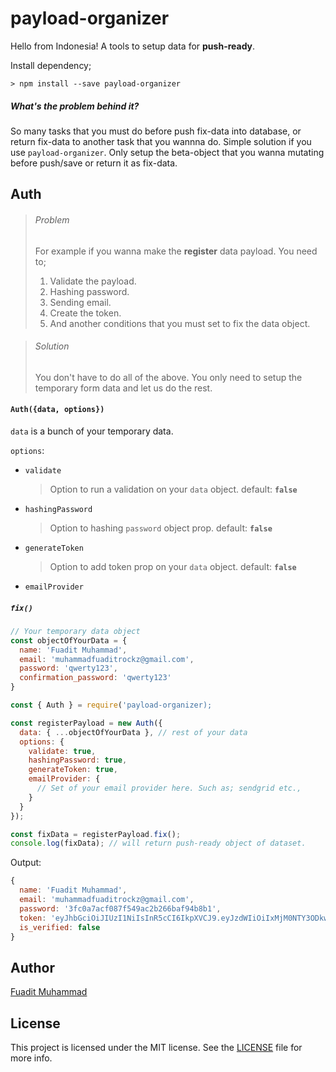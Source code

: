 # payload-organizer
Hello from Indonesia! A tools to setup data for **push-ready**.

Install dependency;
```
> npm install --save payload-organizer
```

##### What's the problem behind it?
So many tasks that you must do before push fix-data into database, or return fix-data to another task that you wannna do. Simple solution if you use `payload-organizer`. Only setup the beta-object that you wanna mutating before push/save or return it as fix-data.

## Auth
> ###### Problem
> For example if you wanna make the **register** data payload. You need to;
> 1. Validate the payload.
> 2. Hashing password.
> 3. Sending email.
> 4. Create the token.
> 5. And another conditions that you must set to fix the data object.

> ###### Solution
> You don't have to do all of the above. You only need to setup the temporary form data and let us do the rest.

#### `Auth({data, options})`
`data` is a bunch of your temporary data.

`options`:
* `validate`
  > Option to run a validation on your `data` object.
  > default: **`false`**
* `hashingPassword`
  > Option to hashing `password` object prop.
  > default: **`false`**
* `generateToken`
  > Option to add token prop on your `data` object.
  > default: **`false`**
* `emailProvider`

##### `fix()` 
```javascript
// Your temporary data object
const objectOfYourData = {
  name: 'Fuadit Muhammad',
  email: 'muhammadfuaditrockz@gmail.com',
  password: 'qwerty123',
  confirmation_password: 'qwerty123'
}
```
```javascript
const { Auth } = require('payload-organizer);

const registerPayload = new Auth({
  data: { ...objectOfYourData }, // rest of your data
  options: {
    validate: true,
    hashingPassword: true,
    generateToken: true,
    emailProvider: {
      // Set of your email provider here. Such as; sendgrid etc.,
    }
  }
});

const fixData = registerPayload.fix();
console.log(fixData); // will return push-ready object of dataset.
```
Output:
```javascript
{
  name: 'Fuadit Muhammad',
  email: 'muhammadfuaditrockz@gmail.com',
  password: '3fc0a7acf087f549ac2b266baf94b8b1',
  token: 'eyJhbGciOiJIUzI1NiIsInR5cCI6IkpXVCJ9.eyJzdWIiOiIxMjM0NTY3ODkwIiwibmFtZSI6IkpvaG4gRG9lIiwiaWF0IjoxNTE2MjM5MDIyfQ.SflKxwRJSMeKKF2QT4fwpMeJf36POk6yJV_adQssw5c',
  is_verified: false
}
```

## Author
[Fuadit Muhammad](https://github.com/fuaditrockz)

## License
This project is licensed under the MIT license. See the [LICENSE](https://github.com/fuaditrockz/payload-organizer/blob/master/LICENSE) file for more info.